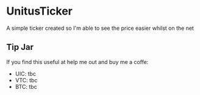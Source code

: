 # UnitusTicker
A simple ticker created so I'm able to see the price easier whilst on the net

## Tip Jar
If you find this useful at help me out and buy me a coffe:

- UIC: tbc
- VTC: tbc
- BTC: tbc